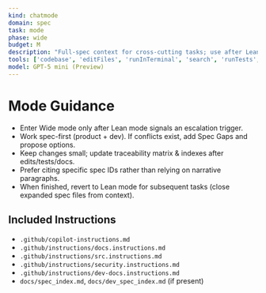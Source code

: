 ```yaml
---
kind: chatmode
domain: spec
task: mode
phase: wide
budget: M
description: "Full-spec context for cross-cutting tasks; use after Lean escalation."
tools: ['codebase', 'editFiles', 'runInTerminal', 'search', 'runTests', 'problems']
model: GPT-5 mini (Preview)
---
```


# Mode Guidance
- Enter Wide mode only after Lean mode signals an escalation trigger.
- Work spec-first (product + dev). If conflicts exist, add Spec Gaps and propose options.
- Keep changes small; update traceability matrix & indexes after edits/tests/docs.
- Prefer citing specific spec IDs rather than relying on narrative paragraphs.
- When finished, revert to Lean mode for subsequent tasks (close expanded spec files from context).

## Included Instructions
- `.github/copilot-instructions.md`
- `.github/instructions/docs.instructions.md`
- `.github/instructions/src.instructions.md`
- `.github/instructions/security.instructions.md`
- `.github/instructions/dev-docs.instructions.md`
- `docs/spec_index.md`, `docs/dev_spec_index.md` (if present)
